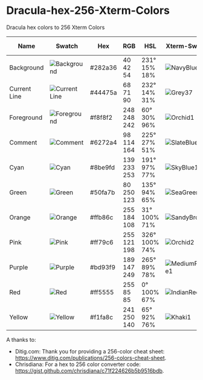 # Dracula-hex-256-Xterm-Colors
Dracula hex colors to 256 Xterm Colors


| Name           | Swatch                                                        | Hex     | RGB          | HSL           | Xterm-Swatch                                                   | Xterm-Hex | Number |
| -------------- | ------------------------------------------------------------- | ------- | ------------ | ------------- | -------------------------------------------------------------- | --------- | ------ |
| Background     | ![Background](https://placehold.co/15x15/282a36/282a36.png)   | #282a36 | 40 42 54     | 231° 15% 18%  | ![NavyBlue](https://placehold.co/15x15/00005f/00005f.png)      | #00005f   | 17     |
| Current Line   | ![Current Line](https://placehold.co/15x15/44475a/44475a.png) | #44475a | 68 71 90     | 232° 14% 31%  | ![Grey37](https://placehold.co/15x15/5f5f5f/5f5f5f.png)        | #5f5f5f   | 59     |
| Foreground     | ![Foreground](https://placehold.co/15x15/f8f8f2/f8f8f2.png)   | #f8f8f2 | 248 248 242  | 60° 30% 96%   | ![Orchid1](https://placehold.co/15x15/ffffff/ffffff.png)       | #ffffff   | 231    |
| Comment        | ![Comment](https://placehold.co/15x15/6272a4/6272a4.png)      | #6272a4 | 98 114 164   | 225° 27% 51%  | ![SlateBlue3](https://placehold.co/15x15/5f5faf/5f5faf.png)    | #5f5faf   | 61     |
| Cyan           | ![Cyan](https://placehold.co/15x15/8be9fd/8be9fd.png)         | #8be9fd | 139 233 253  | 191° 97% 77%  | ![SkyBlue1](https://placehold.co/15x15/87d7ff/87d7ff.png)      | #87d7ff   | 117    |
| Green          | ![Green](https://placehold.co/15x15/50fa7b/50fa7b.png)        | #50fa7b | 80 250 123   | 135° 94% 65%  | ![SeaGreen1](https://placehold.co/15x15/5fff87/5fff87.png)     | #5fff87   | 84     |
| Orange         | ![Orange](https://placehold.co/15x15/ffb86c/ffb86c.png)       | #ffb86c | 255 184 108  | 31° 100% 71%  | ![SandyBrown](https://placehold.co/15x15/ffaf5f/ffaf5f.png)    | #ffaf5f   | 215    |
| Pink           | ![Pink](https://placehold.co/15x15/ff79c6/ff79c6.png)         | #ff79c6 | 255 121 198  | 326° 100% 74% | ![Orchid2](https://placehold.co/15x15/ff87d7/ff87d7.png)       | #ff87d7   | 212    |
| Purple         | ![Purple](https://placehold.co/15x15/bd93f9/bd93f9.png)       | #bd93f9 | 189 147 249  | 265° 89% 78%  | ![MediumPurple1](https://placehold.co/15x15/af87ff/af87ff.png) | #af87ff   | 141    |
| Red            | ![Red](https://placehold.co/15x15/ff5555/ff5555.png)          | #ff5555 | 255 85 85    | 0° 100% 67%   | ![IndianRed1](https://placehold.co/15x15/ff5f5f/ff5f5f.png)    | #ff5f5f   | 203    |
| Yellow         | ![Yellow](https://placehold.co/15x15/f1fa8c/f1fa8c.png)       | #f1fa8c | 241 250 140  | 65° 92% 76%   | ![Khaki1](https://placehold.co/15x15/ffff87/ffff87.png)        | #ffff87   | 228    |


A thanks to:
 - Ditig.com: Thank you for providing a 256-color cheat sheet: https://www.ditig.com/publications/256-colors-cheat-sheet.
 - Chrisdiana: For a hex to 256 color converter code: https://gist.github.com/chrisdiana/c71f224626b5b9516bdb. 

